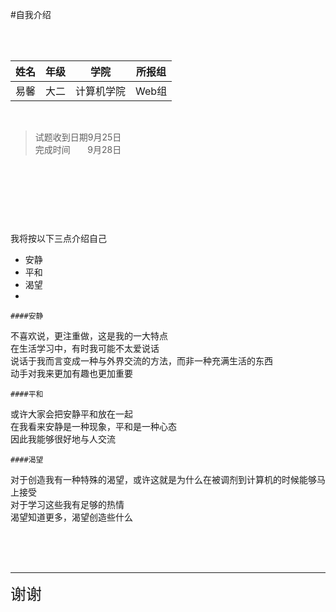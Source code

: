 #自我介绍

</br></br>

|姓名  |年级  |学院      |所报组 |
|:----:|:---:|:--------:|:----:|
|易馨  |大二  |计算机学院 |Web组 |

</br>

>试题收到日期9月25日  
>完成时间
>&nbsp;&nbsp;&nbsp;&nbsp;&nbsp;
>9月28日

</br></br></br>
---
我将按以下三点介绍自己


- 安静
- 平和
- 渴望
-

    ####安静
不喜欢说，更注重做，这是我的一大特点  
在生活学习中，有时我可能不太爱说话  
说话于我而言变成一种与外界交流的方法，而非一种充满生活的东西  
动手对我来更加有趣也更加重要

    ####平和
或许大家会把安静平和放在一起  
在我看来安静是一种现象，平和是一种心态  
因此我能够很好地与人交流

    ####渴望
对于创造我有一种特殊的渴望，或许这就是为什么在被调剂到计算机的时候能够马上接受  
对于学习这些我有足够的热情  
渴望知道更多，渴望创造些什么

<br/></br></br>
***
<span style="font-size:25px;">谢谢</span>
